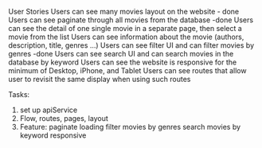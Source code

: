 User Stories
Users can see many movies layout on the website - done
Users can see paginate through all movies from the database -done
Users can see the detail of one single movie in a separate page, then select a movie from the list
Users can see information about the movie (authors, description, title, genres …)
Users can see filter UI and can filter movies by genres -done
Users can see search UI and can search movies in the database by keyword
Users can see the website is responsive for the minimum of Desktop, iPhone, and Tablet
Users can see routes that allow user to revisit the same display when using such routes

Tasks:

1. set up apiService
2. Flow, routes, pages, layout
3. Feature:
   paginate
   loading
   filter movies by genres
   search movies by keyword
   responsive
